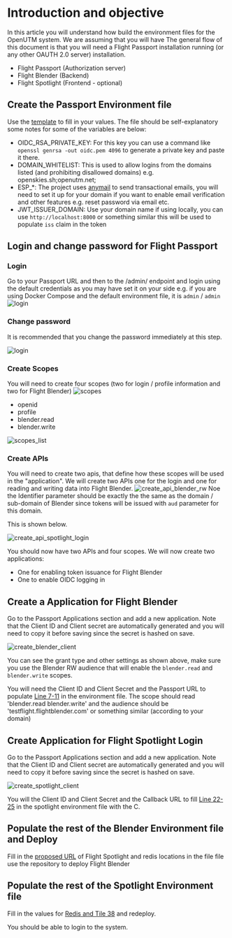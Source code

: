 # Introduction and objective
In this article you will understand how build the environment files for the OpenUTM system. We are assuming that you will have  The general flow of this document is that you will need a Flight Passport installation running (or any other OAUTH 2.0 server) installation. 

- Flight Passport (Authorization server)
- Flight Blender (Backend)
- Flight Spotlight (Frontend - optional)

## Create the Passport Environment file 
Use the [template](env.examples/.passport.env.example) to fill in your values. The file should be self-explanatory some notes for some of the variables are below: 
- OIDC_RSA_PRIVATE_KEY: For this key you can use a command like `openssl genrsa -out oidc.pem 4096` to generate a private key and paste it there. 
- DOMAIN_WHITELIST: This is used to allow logins from the domains listed (and prohibiting disallowed domains) e.g. openskies.sh;openutm.net;
- ESP_*: The project uses [anymail](https://anymail.dev/en/stable/) to send transactional emails, you will need to set it up for your domain if you want to enable email verification and other features e.g. reset password via email etc. 
- JWT_ISSUER_DOMAIN: Use your domain name if using locally, you can use `http://localhost:8000` or something similar this will be used to populate `iss` claim in the token
 
## Login and change password for Flight Passport
### Login
Go to your Passport URL and then to the /admin/ endpoint and login using the default credentials as you may have set it on your side e.g. if you are using Docker Compose and the default environment file, it is `admin` / `admin`
![login](images/environment_files_help/step_1_login.jpg)
### Change password 
It is recommended that you change the password immediately at this step.

![login](images/environment_files_help/step_1b_change_password.jpg)
### Create Scopes
You will need to create four scopes (two for login / profile information and two for Flight Blender)
![scopes](images/environment_files_help/step_2a_scopes.jpg)
- openid
- profile
- blender.read
- blender.write

![scopes_list](images/environment_files_help/step_2b_scopes_list.jpg)

### Create APIs

You will need to create two apis, that define how these scopes will be used in the "application". We will create two APIs one for the login and one for reading and writing data into Flight Blender.
![create_api_blender_rw](images/environment_files_help/step_3a_create_api_blender_rw.jpg)
Noe the Identifier parameter should be exactly the the same as the domain / sub-domain of Blender since tokens will be issued with `aud` parameter for this domain.

This is shown below.

![create_api_spotlight_login](images/environment_files_help/step_3b_create_api_spotlight_login.jpg)

You should now have two APIs and four scopes. We will now create two applications: 
- One for enabling token issuance for Flight Blender
- One to enable OIDC logging in 
## Create a Application for Flight Blender 
Go to the Passport Applications section and add a new application. Note that the Client ID and Client secret are automatically generated and you will need to copy it before saving since the secret is hashed on save. 

![create_blender_client](images/environment_files_help/step_4a_blender_client.jpg)

You can see the grant type and other settings as shown above, make sure you use the Blender RW audience that will enable the `blender.read` and `blender.write` scopes. 

You will need the Client ID and Client Secret and the Passport URL to populate [Line 7-11](https://github.com/openutm/deployment/blob/main/env.examples/.spotlight.env.example#L7-L11) in the environment file. The scope should read 'blender.read blender.write' and the audience should be 'testflight.flightblender.com' or something similar (according to your domain)

## Create Application for Flight Spotlight Login 
Go to the Passport Applications section and add a new application. Note that the Client ID and Client secret are automatically generated and you will need to copy it before saving since the secret is hashed on save. 

![create_spotlight_client](images/environment_files_help/step_4b_spotlight_client.jpg)

You will the Client ID and Client Secret and the Callback URL to fill [Line 22-25](https://github.com/openutm/deployment/blob/main/env.examples/.spotlight.env.example#L22-L25) in the spotlight environment file with the C.

## Populate the rest of the Blender Environment file and Deploy
Fill in the [proposed URL](https://github.com/openutm/deployment/blob/main/env.examples/.blender.env.example#L15) of Flight Spotlight and redis locations in the file file use the repository to deploy Flight Blender
## Populate the rest of the Spotlight Environment file
Fill in the values for [Redis and Tile 38](https://github.com/openutm/deployment/blob/main/env.examples/.spotlight.env.example#L28-L30) and redeploy. 

You should be able to login to the system.